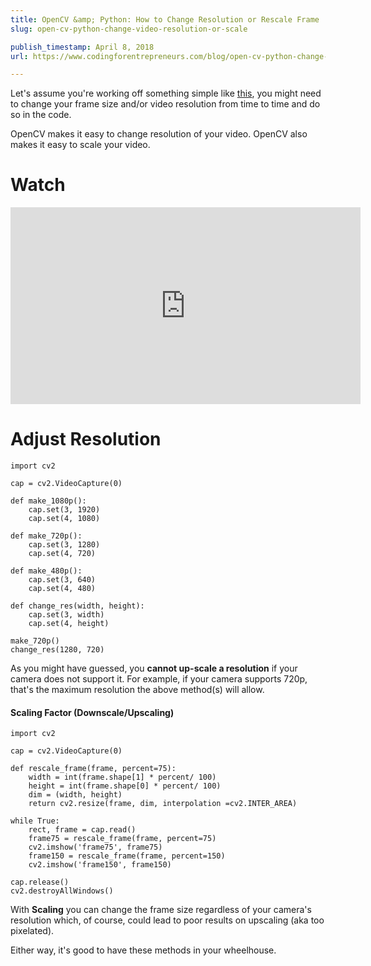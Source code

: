 ```yaml
---
title: OpenCV &amp; Python: How to Change Resolution or Rescale Frame
slug: open-cv-python-change-video-resolution-or-scale

publish_timestamp: April 8, 2018
url: https://www.codingforentrepreneurs.com/blog/open-cv-python-change-video-resolution-or-scale/

---
```



Let's assume you're working off something simple like [this](https://www.codingforentrepreneurs.com/blog/opencv-python-web-camera-quick-test/), you might need to change your frame size and/or video resolution from time to time and do so in the code.

OpenCV makes it easy to change resolution of your video.
OpenCV also makes it easy to scale your video. 

# Watch
<iframe width="560" height="315" src="https://www.youtube.com/embed/y76C3P20rwc" frameborder="0" allow="autoplay; encrypted-media" allowfullscreen></iframe>

# Adjust Resolution

```
import cv2

cap = cv2.VideoCapture(0)

def make_1080p():
    cap.set(3, 1920)
    cap.set(4, 1080)

def make_720p():
    cap.set(3, 1280)
    cap.set(4, 720)

def make_480p():
    cap.set(3, 640)
    cap.set(4, 480)

def change_res(width, height):
    cap.set(3, width)
    cap.set(4, height)

make_720p()
change_res(1280, 720)

```

As you might have guessed, you **cannot up-scale a resolution** if your camera does not support it. For example, if your camera supports 720p, that's the maximum resolution the above method(s) will allow. 

#### Scaling Factor (Downscale/Upscaling)
```
import cv2

cap = cv2.VideoCapture(0)

def rescale_frame(frame, percent=75):
    width = int(frame.shape[1] * percent/ 100)
    height = int(frame.shape[0] * percent/ 100)
    dim = (width, height)
    return cv2.resize(frame, dim, interpolation =cv2.INTER_AREA)

while True:
    rect, frame = cap.read()
    frame75 = rescale_frame(frame, percent=75)
    cv2.imshow('frame75', frame75)
    frame150 = rescale_frame(frame, percent=150)
    cv2.imshow('frame150', frame150)

cap.release()
cv2.destroyAllWindows()
```

With **Scaling** you can change the frame size regardless of your camera's resolution which, of course, could lead to poor results on upscaling (aka too pixelated). 

Either way, it's good to have these methods in your wheelhouse.
